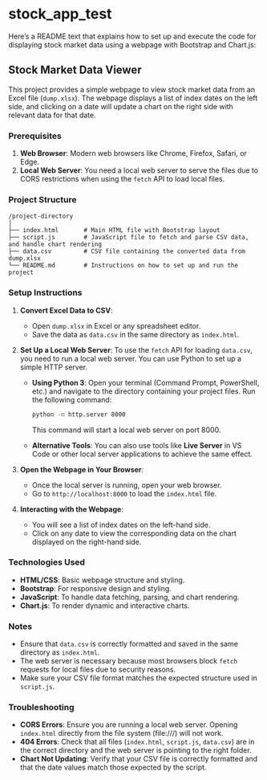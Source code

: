 # stock_app_test
Here’s a README text that explains how to set up and execute the code for displaying stock market data using a webpage with Bootstrap and Chart.js:


## Stock Market Data Viewer

This project provides a simple webpage to view stock market data from an Excel file (`dump.xlsx`). The webpage displays a list of index dates on the left side, and clicking on a date will update a chart on the right side with relevant data for that date.

### Prerequisites

1. **Web Browser**: Modern web browsers like Chrome, Firefox, Safari, or Edge.
2. **Local Web Server**: You need a local web server to serve the files due to CORS restrictions when using the `fetch` API to load local files.

### Project Structure

```
/project-directory
│
├── index.html       # Main HTML file with Bootstrap layout
├── script.js        # JavaScript file to fetch and parse CSV data, and handle chart rendering
├── data.csv         # CSV file containing the converted data from dump.xlsx
└── README.md        # Instructions on how to set up and run the project
```

### Setup Instructions

1. **Convert Excel Data to CSV**:
   - Open `dump.xlsx` in Excel or any spreadsheet editor.
   - Save the data as `data.csv` in the same directory as `index.html`.

2. **Set Up a Local Web Server**:
   To use the `fetch` API for loading `data.csv`, you need to run a local web server. You can use Python to set up a simple HTTP server.

   - **Using Python 3**:
     Open your terminal (Command Prompt, PowerShell, etc.) and navigate to the directory containing your project files. Run the following command:
     ```bash
     python -m http.server 8000
     ```
     This command will start a local web server on port 8000.

   - **Alternative Tools**:
     You can also use tools like **Live Server** in VS Code or other local server applications to achieve the same effect.

3. **Open the Webpage in Your Browser**:
   - Once the local server is running, open your web browser.
   - Go to `http://localhost:8000` to load the `index.html` file.

4. **Interacting with the Webpage**:
   - You will see a list of index dates on the left-hand side.
   - Click on any date to view the corresponding data on the chart displayed on the right-hand side.

### Technologies Used

- **HTML/CSS**: Basic webpage structure and styling.
- **Bootstrap**: For responsive design and styling.
- **JavaScript**: To handle data fetching, parsing, and chart rendering.
- **Chart.js**: To render dynamic and interactive charts.

### Notes

- Ensure that `data.csv` is correctly formatted and saved in the same directory as `index.html`.
- The web server is necessary because most browsers block `fetch` requests for local files due to security reasons.
- Make sure your CSV file format matches the expected structure used in `script.js`.

### Troubleshooting

- **CORS Errors**: Ensure you are running a local web server. Opening `index.html` directly from the file system (file:///) will not work.
- **404 Errors**: Check that all files (`index.html`, `script.js`, `data.csv`) are in the correct directory and the web server is pointing to the right folder.
- **Chart Not Updating**: Verify that your CSV file is correctly formatted and that the date values match those expected by the script.

